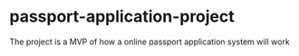 # passport-application-project
The project is a MVP of how a online passport application system will work 
